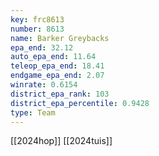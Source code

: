 ```yaml
---
key: frc8613
number: 8613
name: Barker Greybacks
epa_end: 32.12
auto_epa_end: 11.64
teleop_epa_end: 18.41
endgame_epa_end: 2.07
winrate: 0.6154
district_epa_rank: 103
district_epa_percentile: 0.9428
type: Team
---
```

[[2024hop]]
[[2024tuis]]
